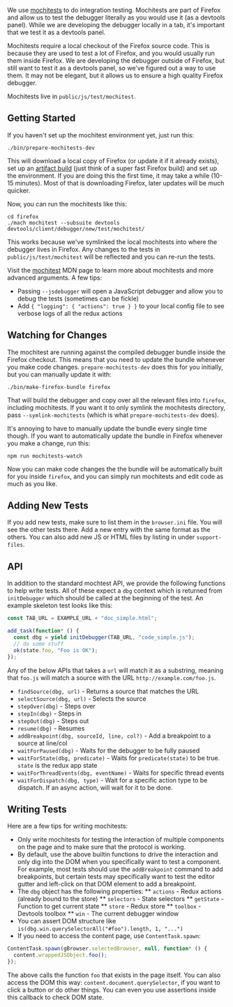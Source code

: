 We use [mochitests](https://developer.mozilla.org/en-US/docs/Mozilla/Projects/Mochitest) to do integration testing. Mochitests are part of Firefox and allow us to test the debugger literally as you would use it (as a devtools panel). While we are developing the debugger locally in a tab, it's important that we test it as a devtools panel.

Mochitests require a local checkout of the Firefox source code. This is because they are used to test a lot of Firefox, and you would usually run them inside Firefox. We are developing the debugger outside of Firefox, but still want to test it as a devtools panel, so we've figured out a way to use them. It may not be elegant, but it allows us to ensure a high quality Firefox debugger.

Mochitests live in `public/js/test/mochitest`.

## Getting Started

If you haven't set up the mochitest environment yet, just run this:

```
./bin/prepare-mochitests-dev
```

This will download a local copy of Firefox (or update it if it already exists), set up an [artifact build](https://developer.mozilla.org/en-US/docs/Mozilla/Developer_guide/Build_Instructions/Artifact_builds) (just think of a super fast Firefox build) and set up the environment. If you are doing this the first time, it may take a while (10-15 minutes). Most of that is downloading Firefox, later updates will be much quicker.

Now, you can run the mochitests like this:

```
cd firefox
./mach mochitest --subsuite devtools devtools/client/debugger/new/test/mochitest/
```

This works because we've symlinked the local mochitests into where the debugger lives in Firefox. Any changes to the tests in `public/js/test/mochitest` will be reflected and you can re-run the tests.

Visit the [mochitest](https://developer.mozilla.org/en-US/docs/Mozilla/Projects/Mochitest) MDN page to learn more about mochitests and more advanced arguments. A few tips:

* Passing `--jsdebugger` will open a JavaScript debugger and allow you to debug the tests (sometimes can be fickle)
* Add `{ "logging": { "actions": true } }` to your local config file to see verbose logs of all the redux actions

## Watching for Changes

The mochitest are running against the compiled debugger bundle inside the Firefox checkout. This means that you need to update the bundle whenever you make code changes. `prepare-mochitests-dev` does this for you initially, but you can manually update it with:

```
./bin/make-firefox-bundle firefox
```

That will build the debugger and copy over all the relevant files into `firefox`, including mochitests. If you want it to only symlink the mochitests directory, pass `--symlink-mochitests` (which is what `prepare-mochitests-dev` does).

It's annoying to have to manually update the bundle every single time though. If you want to automatically update the bundle in Firefox whenever you make a change, run this:

```
npm run mochitests-watch
```

Now you can make code changes the the bundle will be automatically built for you inside `firefox`, and you can simply run mochitests and edit code as much as you like.

## Adding New Tests

If you add new tests, make sure to list them in the `browser.ini` file. You will see the other tests there. Add a new entry with the same format as the others. You can also add new JS or HTML files by listing in under `support-files`.

## API

In addition to the standard mochtest API, we provide the following functions to help write tests. All of these expect a `dbg` context which is returned from `initDebugger` which should be called at the beginning of the test. An example skeleton test looks like this:

```js
const TAB_URL = EXAMPLE_URL + "doc_simple.html";

add_task(function* () {
  const dbg = yield initDebugger(TAB_URL, "code_simple.js");
  // do some stuff
  ok(state.foo, "Foo is OK");
});
```

Any of the below APIs that takes a `url` will match it as a substring, meaning that `foo.js` will match a source with the URL `http://example.com/foo.js`.

* `findSource(dbg, url)` - Returns a source that matches the URL
* `selectSource(dbg, url)` - Selects the source
* `stepOver(dbg)` - Steps over
* `stepIn(dbg)` - Steps in
* `stepOut(dbg)` - Steps out
* `resume(dbg)` - Resumes
* `addBreakpoint(dbg, sourceId, line, col?)` - Add a breakpoint to a source at line/col
* `waitForPaused(dbg)` - Waits for the debugger to be fully paused
* `waitForState(dbg, predicate)` - Waits for `predicate(state)` to be true. `state` is the redux app state
* `waitForThreadEvents(dbg, eventName)` - Waits for specific thread events
* `waitForDispatch(dbg, type)` - Wait for a specific action type to be dispatch. If an async action, will wait for it to be done.

## Writing Tests

Here are a few tips for writing mochitests:

* Only write mochitests for testing the interaction of multiple components on the page and to make sure that the protocol is working.
* By default, use the above builtin functions to drive the interaction and only dig into the DOM when you specifically want to test a component. For example, most tests should use the `addBreakpoint` command to add breakpoints, but certain tests may specifically want to test the editor gutter and left-click on that DOM element to add a breakpoint.
* The `dbg` object has the following properties:
** `actions` - Redux actions (already bound to the store)
** `selectors` - State selectors
** `getState` - Function to get current state
** `store` - Redux store
** `toolbox` - Devtools toolbox
** `win` - The current debugger window
* You can assert DOM structure like `is(dbg.win.querySelectorAll("#foo").length, 1, "...")`
* If you need to access the content page, use `ContentTask.spawn`:

```js
ContentTask.spawn(gBrowser.selectedBrowser, null, function* () {
  content.wrappedJSObject.foo();
});
```

The above calls the function `foo` that exists in the page itself. You can also access the DOM this way: `content.document.querySelector`, if you want to click a button or do other things. You can even you use assertions inside this callback to check DOM state.